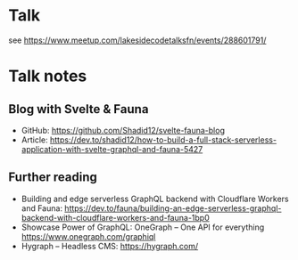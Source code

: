 # Talk 
see https://www.meetup.com/lakesidecodetalksfn/events/288601791/  

# Talk notes

## Blog with Svelte & Fauna
- GitHub: https://github.com/Shadid12/svelte-fauna-blog
- Article: https://dev.to/shadid12/how-to-build-a-full-stack-serverless-application-with-svelte-graphql-and-fauna-5427

## Further reading
- Building and edge serverless GraphQL backend with Cloudflare Workers and Fauna: https://dev.to/fauna/building-an-edge-serverless-graphql-backend-with-cloudflare-workers-and-fauna-1bp0
- Showcase Power of GraphQL: OneGraph – One API for everything https://www.onegraph.com/graphiql
- Hygraph – Headless CMS: https://hygraph.com/
